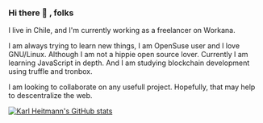 ### Hi there 👋 , folks

I live in Chile, and I'm currently working as a freelancer on Workana.

I am always trying to learn new things, I am OpenSuse user and I love GNU/Linux. Although I am not a hippie open source lover. Currently I am learning JavaScript in depth. And I am studying blockchain development using truffle and tronbox.

I am looking to collaborate on any usefull project. Hopefully, that may help to descentralize the web.

[![Karl Heitmann's GitHub stats](https://github-readme-stats.vercel.app/api?username=KarlHeitmann)](https://github.com/anuraghazra/github-readme-stats)
